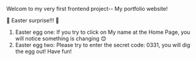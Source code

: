 Welcom to my very first frontend project-- My portfolio website!

🐣 Easter surprise!!! 🐣
1. Easter egg one: If you try to click on My name at the Home Page, you will notice something is changing 😊
2. Easter egg two: Please try to enter the secret code: 0331, you will dig the egg out! Have fun! 

